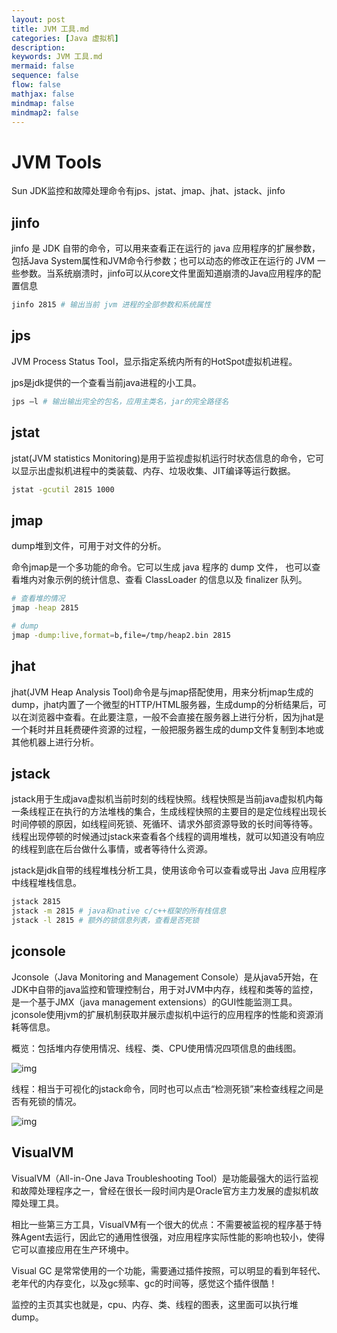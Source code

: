 ```yaml
---
layout: post
title: JVM 工具.md
categories: [Java 虚拟机]
description: 
keywords: JVM 工具.md
mermaid: false
sequence: false
flow: false
mathjax: false
mindmap: false
mindmap2: false
---
```

# JVM Tools

Sun JDK监控和故障处理命令有jps、jstat、jmap、jhat、jstack、jinfo



## jinfo

jinfo 是 JDK 自带的命令，可以用来查看正在运行的 java 应用程序的扩展参数，包括Java System属性和JVM命令行参数；也可以动态的修改正在运行的 JVM 一些参数。当系统崩溃时，jinfo可以从core文件里面知道崩溃的Java应用程序的配置信息

```sh
jinfo 2815 # 输出当前 jvm 进程的全部参数和系统属性
```



## jps

JVM Process Status Tool，显示指定系统内所有的HotSpot虚拟机进程。

jps是jdk提供的一个查看当前java进程的小工具。

```sh
jps –l # 输出输出完全的包名，应用主类名，jar的完全路径名 
```



## jstat

jstat(JVM statistics Monitoring)是用于监视虚拟机运行时状态信息的命令，它可以显示出虚拟机进程中的类装载、内存、垃圾收集、JIT编译等运行数据。

```sh
jstat -gcutil 2815 1000 
```



## jmap

dump堆到文件，可用于对文件的分析。

命令jmap是一个多功能的命令。它可以生成 java 程序的 dump 文件， 也可以查看堆内对象示例的统计信息、查看 ClassLoader 的信息以及 finalizer 队列。

```sh
# 查看堆的情况
jmap -heap 2815

# dump
jmap -dump:live,format=b,file=/tmp/heap2.bin 2815
```



## jhat

jhat(JVM Heap Analysis Tool)命令是与jmap搭配使用，用来分析jmap生成的dump，jhat内置了一个微型的HTTP/HTML服务器，生成dump的分析结果后，可以在浏览器中查看。在此要注意，一般不会直接在服务器上进行分析，因为jhat是一个耗时并且耗费硬件资源的过程，一般把服务器生成的dump文件复制到本地或其他机器上进行分析。



## jstack

jstack用于生成java虚拟机当前时刻的线程快照。线程快照是当前java虚拟机内每一条线程正在执行的方法堆栈的集合，生成线程快照的主要目的是定位线程出现长时间停顿的原因，如线程间死锁、死循环、请求外部资源导致的长时间等待等。 线程出现停顿的时候通过jstack来查看各个线程的调用堆栈，就可以知道没有响应的线程到底在后台做什么事情，或者等待什么资源。

jstack是jdk自带的线程堆栈分析工具，使用该命令可以查看或导出 Java 应用程序中线程堆栈信息。

```sh
jstack 2815
jstack -m 2815 # java和native c/c++框架的所有栈信息
jstack -l 2815 # 额外的锁信息列表，查看是否死锁
```



## jconsole

Jconsole（Java Monitoring and Management Console）是从java5开始，在JDK中自带的java监控和管理控制台，用于对JVM中内存，线程和类等的监控，是一个基于JMX（java management extensions）的GUI性能监测工具。jconsole使用jvm的扩展机制获取并展示虚拟机中运行的应用程序的性能和资源消耗等信息。

概览：包括堆内存使用情况、线程、类、CPU使用情况四项信息的曲线图。

![img](https://oss.xubighead.top/oss/image/202506/1930468593650208769.jpg)

线程：相当于可视化的jstack命令，同时也可以点击“检测死锁”来检查线程之间是否有死锁的情况。

![img](https://oss.xubighead.top/oss/image/202506/1930468621546524673.jpg)



## VisualVM

VisualVM（All-in-One Java Troubleshooting Tool）是功能最强大的运行监视和故障处理程序之一，曾经在很长一段时间内是Oracle官方主力发展的虚拟机故障处理工具。

相比一些第三方工具，VisualVM有一个很大的优点：不需要被监视的程序基于特殊Agent去运行，因此它的通用性很强，对应用程序实际性能的影响也较小，使得它可以直接应用在生产环境中。

Visual GC 是常常使用的一个功能，需要通过插件按照，可以明显的看到年轻代、老年代的内存变化，以及gc频率、gc的时间等，感觉这个插件很酷！

监控的主页其实也就是，cpu、内存、类、线程的图表，这里面可以执行堆dump。